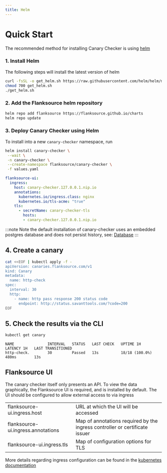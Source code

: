 ```yaml
---
title: Helm
---
```

# Quick Start

The recommended method for installing Canary Checker is using [helm](https://helm.sh/)

### 1. Install Helm

The following steps will install the latest version of helm

```bash
curl -fsSL -o get_helm.sh https://raw.githubusercontent.com/helm/helm/main/scripts/get-helm-3
chmod 700 get_helm.sh
./get_helm.sh
```

### 2. Add the Flanksource helm repository

```bash
helm repo add flanksource https://flanksource.github.io/charts
helm repo update
```

### 3. Deploy Canary Checker using Helm

To install into a new `canary-checker` namespace, run

```bash
helm install canary-checker \
 --wait \
 -n canary-checker \
 --create-namespace flanksource/canary-checker \
 -f values.yaml
```

```yaml title="values.yaml"
flanksource-ui:
  ingress:
    host: canary-checker.127.0.0.1.nip.io
    annotations:
      kubernetes.io/ingress.class: nginx
      kubernetes.io/tls-acme: "true"
    tls:
      - secretName: canary-checker-tls
        hosts:
        - canary-checker.127.0.0.1.nip.io
```

:::note
Note the default installation of canary-checker uses an embedded postgres database and does not persist history, see: [Database](database)
:::

## 4. Create a canary

```bash
cat <<EOF | kubectl apply -f -
apiVersion: canaries.flanksource.com/v1
kind: Canary
metadata:
  name: http-check
spec:
  interval: 30
  http:
    - name: http pass response 200 status code
      endpoint: http://status.savanttools.com/?code=200
EOF
```

## 5. Check the results via the CLI

```bash
kubectl get canary
```

``` title="sample output"
NAME               INTERVAL   STATUS   LAST CHECK   UPTIME 1H        LATENCY 1H   LAST TRANSITIONED
http-check.        30         Passed   13s          18/18 (100.0%)   480ms        13s
```

## Flanksource UI

The canary checker itself only presents an API.  To view the data graphically, the Flanksource UI is required, and is installed by default. The UI should be configured to allow external access to via ingress

|                                    |                                                              |
| ---------------------------------- | ------------------------------------------------------------ |
| flanksource-ui.ingress.host        | URL at which the UI will be accessed                         |
| flanksource-ui.ingress.annotations | Map of annotations required by the ingress controller or certificate issuer |
| flanksource-ui.ingress.tls         | Map of configuration options for TLS                         |

More details regarding ingress configuration can be found in the [kubernetes documentation](https://kubernetes.io/docs/concepts/services-networking/ingress/)
